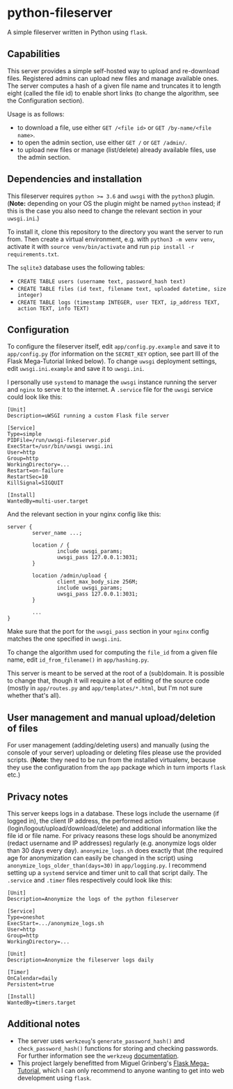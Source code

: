 # python-fileserver
A simple fileserver written in Python using `flask`.

## Capabilities
This server provides a simple self-hosted way to upload and re-download files. Registered admins can upload new files and manage available ones.
The server computes a hash of a given file name and truncates it to length eight (called the file id) to enable short links (to change the algorithm, see the Configuration section).

Usage is as follows:
* to download a file, use either `GET /<file id>` or `GET /by-name/<file name>`.
* to open the admin section, use either `GET /` or `GET /admin/`.
* to upload new files or manage (list/delete) already available files, use the admin section.

## Dependencies and installation
This fileserver requires `python >= 3.6` and `uwsgi` with the `python3` plugin. (__Note:__ depending on your OS the plugin might be named `python` instead; if this is the case you also need to change the relevant section in your `uwsgi.ini`.)

To install it, clone this repository to the directory you want the server to run from. Then create a virtual environment, e.g. with `python3 -m venv venv`, activate it with `source venv/bin/activate` and run `pip install -r requirements.txt`.

The `sqlite3` database uses the following tables:
* `CREATE TABLE users (username text, password_hash text)`
* `CREATE TABLE files (id text, filename text, uploaded datetime, size integer)`
* `CREATE TABLE logs (timestamp INTEGER, user TEXT, ip_address TEXT, action TEXT, info TEXT)`

## Configuration
To configure the fileserver itself, edit `app/config.py.example` and save it to `app/config.py` (for information on the `SECRET_KEY` option, see part III of the Flask Mega-Tutorial linked below). To change `uwsgi` deployment settings, edit `uwsgi.ini.example` and save it to `uwsgi.ini`.

I personally use `systemd` to manage the `uwsgi` instance running the server and `nginx` to serve it to the internet. A `.service` file for the `uwsgi` service could look like this:
```
[Unit]
Description=uWSGI running a custom Flask file server

[Service]
Type=simple
PIDFile=/run/uwsgi-fileserver.pid
ExecStart=/usr/bin/uwsgi uwsgi.ini
User=http
Group=http
WorkingDirectory=...
Restart=on-failure
RestartSec=10
KillSignal=SIGQUIT

[Install]
WantedBy=multi-user.target
```
And the relevant section in your nginx config like this:
```
server {
        server_name ...;

        location / {
                include uwsgi_params;
                uwsgi_pass 127.0.0.1:3031;
        }

        location /admin/upload {
                client_max_body_size 256M;
                include uwsgi_params;
                uwsgi_pass 127.0.0.1:3031;
        }

        ...
}
```
Make sure that the port for the `uwsgi_pass` section in your `nginx` config matches the one specified in `uwsgi.ini`.

To change the algorithm used for computing the `file_id` from a given file name, edit `id_from_filename()` in `app/hashing.py`.

This server is meant to be served at the root of a (sub)domain. It is possible to change that, though it will require a lot of editing of the source code (mostly in `app/routes.py` and `app/templates/*.html`, but I'm not sure whether that's all).

## User management and manual upload/deletion of files
For user management (adding/deleting users) and manually (using the console of your server) uploading or deleting files please use the provided scripts. (__Note:__ they need to be run from the installed virtualenv, because they use the configuration from the `app` package which in turn imports `flask` etc.)

## Privacy notes
This server keeps logs in a database. These logs include the username (if logged in), the client IP address, the performed action (login/logout/upload/download/delete) and additional information like the file id or file name. For privacy reasons these logs should be anonymized (redact username and IP addresses) regularly (e.g. anonymize logs older than 30 days every day). `anonymize_logs.sh` does exactly that (the required age for anonymization can easily be changed in the script) using `anonymize_logs_older_than(days=30)` in `app/logging.py`. I recommend setting up a `systemd` service and timer unit to call that script daily. The `.service` and `.timer` files respectively could look like this:
```
[Unit]
Description=Anonymize the logs of the python fileserver

[Service]
Type=oneshot
ExecStart=.../anonymize_logs.sh
User=http
Group=http
WorkingDirectory=...
```
```
[Unit]
Description=Anonymize the fileserver logs daily

[Timer]
OnCalendar=daily
Persistent=true

[Install]
WantedBy=timers.target
```

## Additional notes
* The server uses `werkzeug`'s `generate_password_hash()` and `check_password_hash()` functions for storing and checking passwords. For further information see the `werkzeug` [documentation]( https://werkzeug.palletsprojects.com).
* This project largely benefitted from Miguel Grinberg's [Flask Mega-Tutorial](https://blog.miguelgrinberg.com/post/the-flask-mega-tutorial-part-i-hello-world), which I can only recommend to anyone wanting to get into web development using `flask`.
